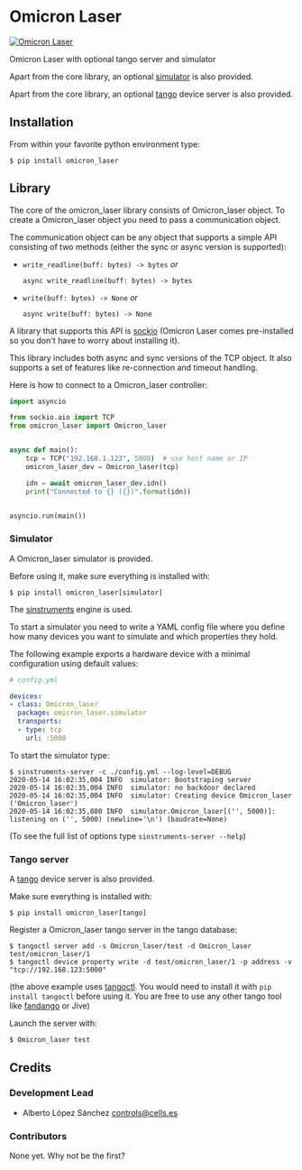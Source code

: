 # Omicron Laser


[![Omicron Laser](https://img.shields.io/pypi/v/omicron_laser.svg)](https://pypi.python.org/pypi/omicron_laser)



Omicron Laser with optional tango server and simulator


Apart from the core library, an optional [simulator](https://pypi.org/project/sinstruments) is also provided.



Apart from the core library, an optional [tango](https://tango-controls.org/) device server is also provided.


## Installation

From within your favorite python environment type:

`$ pip install omicron_laser`

## Library

The core of the omicron_laser library consists of Omicron_laser object.
To create a Omicron_laser object you need to pass a communication object.

The communication object can be any object that supports a simple API
consisting of two methods (either the sync or async version is supported):

* `write_readline(buff: bytes) -> bytes` *or*

  `async write_readline(buff: bytes) -> bytes`

* `write(buff: bytes) -> None` *or*

  `async write(buff: bytes) -> None`

A library that supports this API is [sockio](https://pypi.org/project/sockio/)
(Omicron Laser comes pre-installed so you don't have to worry
about installing it).

This library includes both async and sync versions of the TCP object. It also
supports a set of features like re-connection and timeout handling.

Here is how to connect to a Omicron_laser controller:

```python
import asyncio

from sockio.aio import TCP
from omicron_laser import Omicron_laser


async def main():
    tcp = TCP("192.168.1.123", 5000)  # use host name or IP
    omicron_laser_dev = Omicron_laser(tcp)

    idn = await omicron_laser_dev.idn()
    print("Connected to {} ({})".format(idn))


asyncio.run(main())
```


### Simulator

A Omicron_laser simulator is provided.

Before using it, make sure everything is installed with:

`$ pip install omicron_laser[simulator]`

The [sinstruments](https://pypi.org/project/sinstruments/) engine is used.

To start a simulator you need to write a YAML config file where you define
how many devices you want to simulate and which properties they hold.

The following example exports a hardware device with a minimal configuration
using default values:

```yaml
# config.yml

devices:
- class: Omicron_laser
  package: omicron_laser.simulator
  transports:
  - type: tcp
    url: :5000
```

To start the simulator type:

```terminal
$ sinstruments-server -c ./config.yml --log-level=DEBUG
2020-05-14 16:02:35,004 INFO  simulator: Bootstraping server
2020-05-14 16:02:35,004 INFO  simulator: no backdoor declared
2020-05-14 16:02:35,004 INFO  simulator: Creating device Omicron_laser ('Omicron_laser')
2020-05-14 16:02:35,080 INFO  simulator.Omicron_laser[('', 5000)]: listening on ('', 5000) (newline='\n') (baudrate=None)
```

(To see the full list of options type `sinstruments-server --help`)





### Tango server

A [tango](https://tango-controls.org/) device server is also provided.

Make sure everything is installed with:

`$ pip install omicron_laser[tango]`

Register a Omicron_laser tango server in the tango database:
```
$ tangoctl server add -s Omicron_laser/test -d Omicron_laser test/omicron_laser/1
$ tangoctl device property write -d test/omicron_laser/1 -p address -v "tcp://192.168.123:5000"
```

(the above example uses [tangoctl](https://pypi.org/project/tangoctl/). You would need
to install it with `pip install tangoctl` before using it. You are free to use any other
tango tool like [fandango](https://pypi.org/project/fandango/) or Jive)

Launch the server with:

```terminal
$ Omicron_laser test
```


## Credits

### Development Lead

* Alberto López Sánchez <controls@cells.es>

### Contributors

None yet. Why not be the first?
